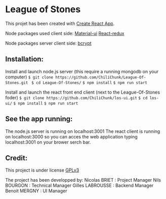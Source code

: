 # League of Stones

This projet has been created with [Create React App](https://github.com/facebook/create-react-app).

Node packages used client side:
[Material-ui](https://github.com/mui-org/material-ui)
[React-redux](https://github.com/reduxjs/react-redux)

Node packages server client side:
[bcrypt](https://github.com/kelektiv/node.bcrypt.js/)

## Installation:
Install and launch node.js server (this require a running mongodb on your computer)
```$ git clone https://github.com/ChiliChunk/League-Of-Stones.git```
``` $ cd League-Of-Stones/```
```$ npm install```
```$ npm run start```

Install and launch the react front end client (next to the League-Of-Stones foder)
```$ git clone https://github.com/ChiliChunk/los-ui.git```
```$ cd los-ui/```
```$ npm install```
```$ npm run start```

## See the app running:
The node.js server is running on localhost:3001
The react client is running on localhost:3000 so you can acces the web application typing localhost:3001 on your brower serch bar.

## Credit:
This project is under license [GPLv3](https://www.gnu.org/licenses/gpl-3.0.en.html)

The project has been developped by:
Nicolas BRIET : Project Manager
Nils BOURGON : Technical Manager
Gilles LABROUSSE : Backend Manager
Benoit MERGNY : UI Manager
